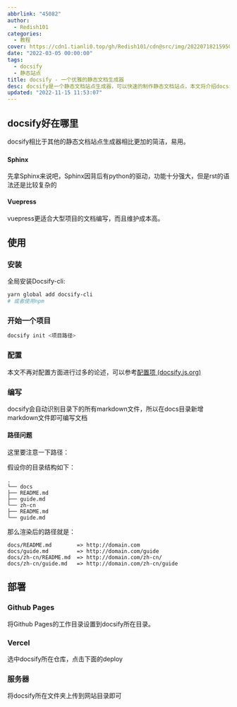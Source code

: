 ```yaml
---
abbrlink: "45082"
author:
  - Redish101
categories:
  - 教程
cover: https://cdn1.tianli0.top/gh/Redish101/cdn@src/img/20220718215950.png
date: "2022-03-05 00:00:00"
tags:
  - docsify
  - 静态站点
title: docsify - 一个优雅的静态文档生成器
desc: docsify是一个静态文档站点生成器，可以快速的制作静态文档站点，本文将介绍docsify的安装、使用和部署
updated: "2022-11-15 11:53:07"
---
```


## docsify好在哪里

docsify相比于其他的静态文档站点生成器相比更加的简洁，易用。

<!-- more -->

###

#### Sphinx

先拿Sphinx来说吧，Sphinx因背后有python的驱动，功能十分强大，但是rst的语法还是比较复杂的

#### Vuepress

vuepress更适合大型项目的文档编写，而且维护成本高。

## 使用

### 安装

全局安装Docsify-cli:

```bash
yarn global add docsify-cli
# 或者使用npm
```

### 开始一个项目

```bash
docsify init <项目路径>
```

### 配置

本文不再对配置方面进行过多的论述，可以参考[配置项 (docsify.js.org)](https://docsify.js.org/#/zh-cn/configuration)

### 编写

docsify会自动识别目录下的所有markdown文件，所以在docs目录新增markdown文件即可编写文档

#### 路径问题

这里要注意一下路径：

假设你的目录结构如下：

```text
.
└── docs
├── README.md
├── guide.md
└── zh-cn
├── README.md
└── guide.md
```

那么渲染后的路径就是：

```text
docs/README.md        => http://domain.com
docs/guide.md         => http://domain.com/guide
docs/zh-cn/README.md  => http://domain.com/zh-cn/
docs/zh-cn/guide.md   => http://domain.com/zh-cn/guide
```

## 部署

### Github Pages

将Github Pages的工作目录设置到docsify所在目录。

### Vercel

选中docsify所在仓库，点击下面的deploy

### 服务器

将docsify所在文件夹上传到网站目录即可

